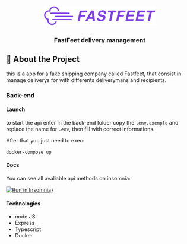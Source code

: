 <h1 align="center">
  <img alt="Fastfeet" title="Fastfeet" src=".github/logo.png" width="300px" />
</h1>

<h3 align="center">
   FastFeet delivery management
</h3>

## :rocket: About the Project

this is a app for a fake shipping company called Fastfeet, that consist in manage deliverys for with differents deliverymans and recipients.

### Back-end

#### Launch

to start the api enter in the back-end folder copy the `.env.exemple` and replace the name for `.env`, then fill with correct informations.

After that you just need to exec:

```
docker-compose up
```

#### Docs

You can see all avaliable api methods on insomnia:

[![Run in Insomnia}](https://insomnia.rest/images/run.svg)](https://insomnia.rest/run/?label=Fastfeet-api&uri=https%3A%2F%2Fgithub.com%2Feduardo-baptista%2Ffastfeet%2Fblob%2Fmaster%2FInsomnia_data.json)

#### Technologies

- node JS
- Express
- Typescript
- Docker
